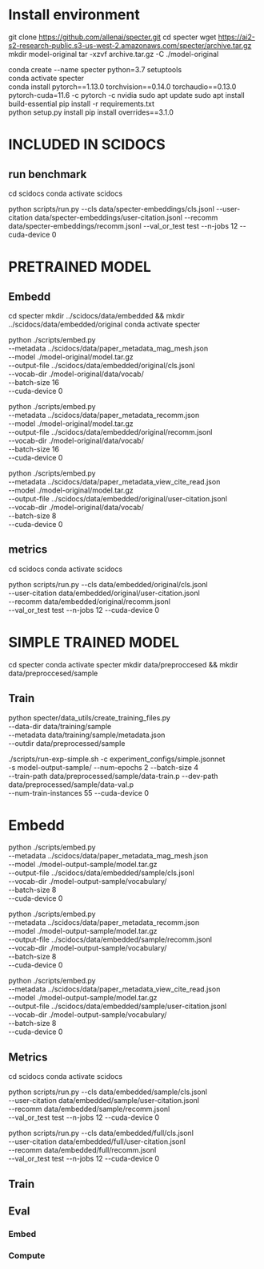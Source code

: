 # Install environment
git clone https://github.com/allenai/specter.git
cd specter
wget https://ai2-s2-research-public.s3-us-west-2.amazonaws.com/specter/archive.tar.gz
mkdir model-original
tar -xzvf archive.tar.gz -C ./model-original

conda create --name specter python=3.7 setuptools  
conda activate specter  
conda install pytorch==1.13.0 torchvision==0.14.0 torchaudio==0.13.0 pytorch-cuda=11.6 -c pytorch -c nvidia
sudo apt update
sudo apt install build-essential
pip install -r requirements.txt  
python setup.py install
pip install overrides==3.1.0


# INCLUDED IN SCIDOCS
## run benchmark
cd scidocs
conda activate scidocs

python scripts/run.py --cls data/specter-embeddings/cls.jsonl --user-citation data/specter-embeddings/user-citation.jsonl --recomm data/specter-embeddings/recomm.jsonl --val_or_test test --n-jobs 12 --cuda-device 0

# PRETRAINED MODEL
## Embedd
cd specter
mkdir ../scidocs/data/embedded && mkdir ../scidocs/data/embedded/original
conda activate specter

python ./scripts/embed.py \
--metadata ../scidocs/data/paper_metadata_mag_mesh.json \
--model ./model-original/model.tar.gz \
--output-file ../scidocs/data/embedded/original/cls.jsonl \
--vocab-dir ./model-original/data/vocab/ \
--batch-size 16 \
--cuda-device 0

python ./scripts/embed.py \
--metadata ../scidocs/data/paper_metadata_recomm.json \
--model ./model-original/model.tar.gz \
--output-file ../scidocs/data/embedded/original/recomm.jsonl \
--vocab-dir ./model-original/data/vocab/ \
--batch-size 16 \
--cuda-device 0

python ./scripts/embed.py \
--metadata ../scidocs/data/paper_metadata_view_cite_read.json \
--model ./model-original/model.tar.gz \
--output-file ../scidocs/data/embedded/original/user-citation.jsonl \
--vocab-dir ./model-original/data/vocab/ \
--batch-size 8 \
--cuda-device 0


## metrics
cd scidocs
conda activate scidocs

python scripts/run.py --cls data/embedded/original/cls.jsonl \
--user-citation data/embedded/original/user-citation.jsonl \
--recomm data/embedded/original/recomm.jsonl \
--val_or_test test --n-jobs 12 --cuda-device 0

# SIMPLE TRAINED MODEL
cd specter
conda activate specter
mkdir data/preproccesed && mkdir data/preproccesed/sample

## Train
python specter/data_utils/create_training_files.py \
--data-dir data/training/sample \
--metadata data/training/sample/metadata.json \
--outdir data/preprocessed/sample

./scripts/run-exp-simple.sh -c experiment_configs/simple.jsonnet \
-s model-output-sample/ --num-epochs 2 --batch-size 4 \
--train-path data/preprocessed/sample/data-train.p --dev-path data/preprocessed/sample/data-val.p \
--num-train-instances 55 --cuda-device 0

# Embedd
python ./scripts/embed.py \
--metadata ../scidocs/data/paper_metadata_mag_mesh.json \
--model ./model-output-sample/model.tar.gz \
--output-file ../scidocs/data/embedded/sample/cls.jsonl \
--vocab-dir ./model-output-sample/vocabulary/ \
--batch-size 8 \
--cuda-device 0

python ./scripts/embed.py \
--metadata ../scidocs/data/paper_metadata_recomm.json \
--model ./model-output-sample/model.tar.gz \
--output-file ../scidocs/data/embedded/sample/recomm.jsonl \
--vocab-dir ./model-output-sample/vocabulary/ \
--batch-size 8 \
--cuda-device 0

python ./scripts/embed.py \
--metadata ../scidocs/data/paper_metadata_view_cite_read.json \
--model ./model-output-sample/model.tar.gz \
--output-file ../scidocs/data/embedded/sample/user-citation.jsonl \
--vocab-dir ./model-output-sample/vocabulary/ \
--batch-size 8 \
--cuda-device 0

## Metrics
cd scidocs
conda activate scidocs

python scripts/run.py --cls data/embedded/sample/cls.jsonl \
--user-citation data/embedded/sample/user-citation.jsonl \
--recomm data/embedded/sample/recomm.jsonl \
--val_or_test test --n-jobs 12 --cuda-device 0

python scripts/run.py --cls data/embedded/full/cls.jsonl \
--user-citation data/embedded/full/user-citation.jsonl \
--recomm data/embedded/full/recomm.jsonl \
--val_or_test test --n-jobs 12 --cuda-device 0


## Train
## Eval
### Embed
### Compute